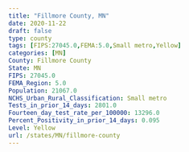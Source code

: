 ```yaml
---
title: "Fillmore County, MN"
date: 2020-11-22
draft: false
type: county
tags: [FIPS:27045.0,FEMA:5.0,Small metro,Yellow]
categories: [MN]
County: Fillmore County
State: MN
FIPS: 27045.0
FEMA_Region: 5.0
Population: 21067.0
NCHS_Urban_Rural_Classification: Small metro
Tests_in_prior_14_days: 2801.0
Fourteen_day_test_rate_per_100000: 13296.0
Percent_Positivity_in_prior_14_days: 0.095
Level: Yellow
url: /states/MN/fillmore-county
---
```



